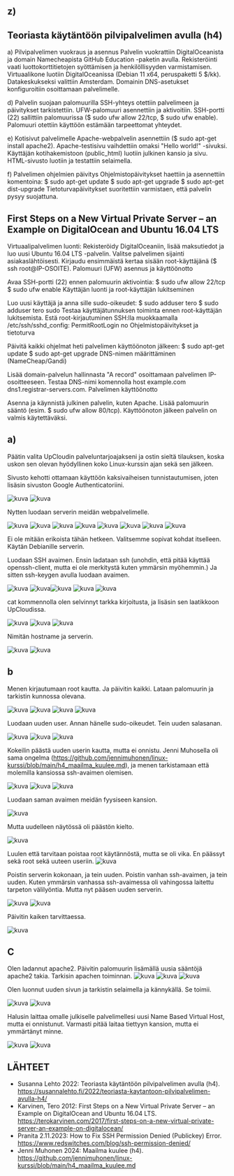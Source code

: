 ## z)
## Teoriasta käytäntöön pilvipalvelimen avulla (h4)
a) Pilvipalvelimen vuokraus ja asennus
Palvelin vuokrattiin DigitalOceanista ja domain Namecheapista GitHub Education -paketin avulla.
Rekisteröinti vaati luottokorttitietojen syöttämisen ja henkilöllisyyden varmistamisen.
Virtuaalikone luotiin DigitalOceanissa (Debian 11 x64, peruspaketti 5 $/kk).
Datakeskukseksi valittiin Amsterdam.
Domainin DNS-asetukset konfiguroitiin osoittamaan palvelimelle.

d) Palvelin suojaan palomuurilla
SSH-yhteys otettiin palvelimeen ja päivitykset tarkistettiin.
UFW-palomuuri asennettiin ja aktivoitiin.
SSH-portti (22) sallittiin palomuurissa ($ sudo ufw allow 22/tcp, $ sudo ufw enable).
Palomuuri otettiin käyttöön estämään tarpeettomat yhteydet.

e) Kotisivut palvelimelle
Apache-webpalvelin asennettiin ($ sudo apt-get install apache2).
Apache-testisivu vaihdettiin omaksi "Hello world!" -sivuksi.
Käyttäjän kotihakemistoon (public_html) luotiin julkinen kansio ja sivu.
HTML-sivusto luotiin ja testattiin selaimella.

f) Palvelimen ohjelmien päivitys
Ohjelmistopäivitykset haettiin ja asennettiin komentoina:
$ sudo apt-get update
$ sudo apt-get upgrade
$ sudo apt-get dist-upgrade
Tietoturvapäivitykset suoritettiin varmistaen, että palvelin pysyy suojattuna.

## First Steps on a New Virtual Private Server – an Example on DigitalOcean and Ubuntu 16.04 LTS

Virtuaalipalvelimen luonti: Rekisteröidy DigitalOceaniin, lisää maksutiedot ja luo uusi Ubuntu 16.04 LTS -palvelin.
Valitse palvelimen sijainti asiakaslähtöisesti.
Kirjaudu ensimmäistä kertaa sisään root-käyttäjänä ($ ssh root@IP-OSOITE).
Palomuuri (UFW) asennus ja käyttöönotto

Avaa SSH-portti (22) ennen palomuurin aktivointia:
$ sudo ufw allow 22/tcp
$ sudo ufw enable
Käyttäjän luonti ja root-käyttäjän lukitseminen

Luo uusi käyttäjä ja anna sille sudo-oikeudet:
$ sudo adduser tero
$ sudo adduser tero sudo
Testaa käyttäjätunnuksen toiminta ennen root-käyttäjän lukitsemista.
Estä root-kirjautuminen SSH:lla muokkaamalla /etc/ssh/sshd_config:
PermitRootLogin no
Ohjelmistopäivitykset ja tietoturva

Päivitä kaikki ohjelmat heti palvelimen käyttöönoton jälkeen:
$ sudo apt-get update
$ sudo apt-get upgrade
DNS-nimen määrittäminen (NameCheap/Gandi)

Lisää domain-palvelun hallinnasta "A record" osoittamaan palvelimen IP-osoitteeseen.
Testaa DNS-nimi komennolla host example.com dns1.registrar-servers.com.
Palvelimen käyttöönotto

Asenna ja käynnistä julkinen palvelin, kuten Apache.
Lisää palomuurin sääntö (esim. $ sudo ufw allow 80/tcp).
Käyttöönoton jälkeen palvelin on valmis käytettäväksi.

## a)

Päätin valita UpCloudin palveluntarjoajakseni ja ostin sieltä tilauksen, koska uskon sen olevan hyödyllinen koko Linux-kurssin ajan sekä sen jälkeen. 

Sivusto kehotti ottamaan käyttöön kaksivaiheisen tunnistautumisen, joten lisäsin sivuston Google Authenticatoriini.

![kuva](kuva1.png) ![kuva](kuva2.png)  

Nytten luodaan serverin meidän webpalvelimelle.

![kuva](kuva3.png) ![kuva](kuva4.png) ![kuva](kuva5.png) ![kuva](kuva6.png) ![kuva](kuva7.png) ![kuva](kuva8.png) ![kuva](kuva9.png) ![kuva](kuva10.png)

Ei ole mitään erikoista tähän hetkeen. Valitsemme sopivat kohdat itselleen. Käytän Debianille serverin.

Luodaan SSH avaimen. Ensin ladataan ssh (unohdin, että pitää käyttää openssh-client, mutta ei ole merkitystä kuten ymmärsin myöhemmin.) Ja sitten ssh-keygen avulla luodaan avaimen.

![kuva](kuva11.png) ![kuva](kuva12.png)![kuva](kuva13.png) ![kuva](kuva15.png) ![kuva](kuva22.png)

cat kommennolla olen selvinnyt tarkka kirjoitusta, ja lisäsin sen laatikkoon UpCloudissa. 

![kuva](kuva16.png) ![kuva](kuva17.png) ![kuva](kuva18.png)

Nimitän hostname ja serverin.

![kuva](kuva20.png) ![kuva](kuva21.png)


## b

Menen kirjautumaan root kautta. Ja päivitin kaikki. Lataan palomuurin ja tarkistin kunnossa olevana.

![kuva](kuva23.png) ![kuva](kuva24.png) ![kuva](kuva25.png) ![kuva](kuva26.png) 

Luodaan uuden user. Annan hänelle sudo-oikeudet. Tein uuden salasanan.

![kuva](kuva27.png) ![kuva](kuva28.png) ![kuva](kuva29.png) 

Kokeilin päästä uuden userin kautta, mutta ei onnistu. Jenni Muhosella oli sama ongelma (https://github.com/jennimuhonen/linux-kurssi/blob/main/h4_maailma_kuulee.md), ja menen tarkistamaan että molemilla kansiossa ssh-avaimen olemisen. 

![kuva](kuva30.png) ![kuva](kuva31.png) ![kuva](kuva32.png) 

Luodaan saman avaimen meidän fyysiseen kansion. 

![kuva](kuva33.png) 

Mutta uudelleen näytössä oli päästön kielto.

![kuva](kuva30.png) 

Luulen että tarvitaan poistaa root käytännöstä, mutta se oli vika. En päässyt sekä root sekä uuteen useriin.
![kuva](kuva34.png) 

Poistin serverin kokonaan, ja tein uuden. Poistin vanhan ssh-avaimen, ja tein uuden. Kuten ymmärsin vanhassa ssh-avaimessa oli vahingossa laitettu tarpeton välilyöntia. Mutta nyt pääsen uuden serverin.

![kuva](kuva37.png) ![kuva](kuva38.png) 

Päivitin kaiken tarvittaessa.

![kuva](kuva39.png) 

## C

Olen ladannut apache2. Päivitin palomuurin lisämällä uusia sääntöjä apache2 takia. Tarkisin apachen toiminnan.
![kuva](kuva40.png) ![kuva](kuva41.png) ![kuva](kuva42.png) 

Olen luonnut uuden sivun ja tarkistin selaimella ja kännykällä. Se toimii.

![kuva](kuva43.png) ![kuva](kuva44.png) 

Halusin laittaa omalle julkiselle palvelimellesi uusi Name Based Virtual Host, mutta ei onnistunut. Varmasti pitää laitaa tiettyyn kansion, mutta ei ymmärtänyt minne. 

![kuva](kuva45.png) ![kuva](kuva46.png) 

## LÄHTEET

- Susanna Lehto 2022: Teoriasta käytäntöön pilvipalvelimen avulla (h4). https://susannalehto.fi/2022/teoriasta-kaytantoon-pilvipalvelimen-avulla-h4/
- Karvinen, Tero 2012: First Steps on a New Virtual Private Server – an Example on DigitalOcean and Ubuntu 16.04 LTS. https://terokarvinen.com/2017/first-steps-on-a-new-virtual-private-server-an-example-on-digitalocean/
- Pranita 2.11.2023: How to Fix SSH Permission Denied (Publickey) Error. https://www.redswitches.com/blog/ssh-permission-denied/
- Jenni Muhonen 2024: Maailma kuulee (h4). https://github.com/jennimuhonen/linux-kurssi/blob/main/h4_maailma_kuulee.md
